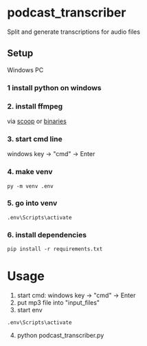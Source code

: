 # podcast_transcriber
Split and generate transcriptions for audio files

## Setup
Windows PC
### 1 install python on windows

### 2. install ffmpeg
via [scoop](https://scoop.sh/) or [binaries](https://ffmpeg.org/download.html#build-windows) 

### 3. start cmd line
windows key -> "cmd" -> Enter


### 4. make venv
```
py -m venv .env
```

### 5. go into venv 
```
.env\Scripts\activate
```

### 6. install dependencies 
```
pip install -r requirements.txt
```

# Usage
1. start cmd: windows key -> "cmd" -> Enter
2. put mp3 file into "input_files"
3. start env
```
.env\Scripts\activate
```
4. python podcast_transcriber.py